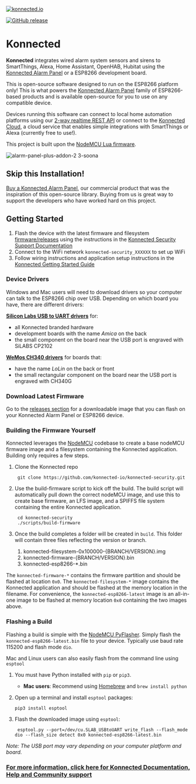 [![konnected.io](https://raw.githubusercontent.com/konnected-io/docs/master/assets/images/logo-black-small.png)](https://konnected.io)

[![GitHub release](https://img.shields.io/github/release/konnected-io/konnected-security.svg?style=flat-square)](https://github.com/konnected-io/konnected-security/releases)

# Konnected

**Konnected** integrates wired alarm system sensors and sirens to SmartThings, Alexa, Home Assistant, OpenHAB, Hubitat
using the [Konnected Alarm Panel](https://konnected.io) or a ESP8266 development board. 

This is open-source software designed to run on the ESP8266 platform only! This is what powers the
[Konnected Alarm Panel](https://konnected.io) family of ESP8266-based products and is available 
open-source for you to use on any compatible device.

Devices running this software can connect to local home automation platforms using our
[2-way realtime REST API](https://help.konnected.io/support/solutions/articles/32000026804-api-overview) or connect to the 
[Konnected Cloud](https://help.konnected.io/support/solutions/articles/32000028756-provision-a-device-in-konnected-cloud),
a cloud service that enables simple integrations with SmartThings or Alexa (currently free to use!).

This project is built upon the [NodeMCU Lua firmware](https://github.com/nodemcu/nodemcu-firmware).

![alarm-panel-plus-addon-2 3-soona](https://user-images.githubusercontent.com/12016/139100157-5e792dbe-fd08-45c1-8637-7dedfc0ae7ef.jpg)

## Skip this Installation!

[Buy a Konnected Alarm Panel](https://konnected.io), our commercial product that was the inspiration of this open-source
 library. Buying from us is great way to support the developers who have worked hard on this project.

## Getting Started

 1. Flash the device with the latest firmware and filesystem [firmware/releases](firmware/releases) using the instructions in the [Konnected Security Support Documentation](https://help.konnected.io/support/solutions/articles/32000023470-flashing-new-konnected-firmware-software)
 1. Connect to the WiFi network `konnected-security_XXXXXX` to set up WiFi
 1. Follow wiring instructions and application setup instructions in the [Konnected Getting Started Guide](https://help.konnected.io/support/solutions/32000015807)

### Device Drivers

Windows and Mac users will need to download drivers so your computer can talk to the ESP8266 chip over USB. Depending
on which board you have, there are different drivers:

**[Silicon Labs USB to UART drivers](https://www.silabs.com/developers/usb-to-uart-bridge-vcp-drivers)** for:
* all Konnected branded hardware
* development boards with the name _Amica_ on the back
* the small component on the board near the USB port is engraved with SiLABS CP2102

**[WeMos CH340 drivers](https://www.wemos.cc/en/latest/ch340_driver.html)** for boards that:
* have the name _LoLin_ on the back or front
* the small rectangular component on the board near the USB port is engraved with CH340G

### Download Latest Firmware

Go to the [releases section](https://github.com/konnected-io/konnected-security/releases/latest) for a downloadable image
that you can flash on your Konnected Alarm Panel or ESP8266 device.

### Building the Firmware Yourself
Konnected leverages the [NodeMCU](https://github.com/nodemcu/nodemcu-firmware) codebase to create a base nodeMCU firmware image and a filesystem containing the Konnected application. Building only requires a few steps.

1. Clone the Konnected repo

        git clone https://github.com/konnected-io/konnected-security.git

1. Use the build-firmware script to kick off the build. The build script will automatically pull down the correct nodeMCU image, and use this to create base firmware, an LFS image, and a SPIFFS file system containing the entire Konnected application.

        cd konnected-security
        ./scripts/build-firmware

1. Once the build completes a folder will be created in `build`. This folder will contain three files reflecting the version or branch.
   1. konnected-filesystem-0x100000-{BRANCH/VERSION}.img
   1. konnected-firmware-{BRANCH/VERSION}.bin
   1. konnected-esp8266-*.bin
   
The `konnected-firmware-*` contains the firmware partition and should be flashed at location `0x0`.
The `konnected-filesystem-*` image contains the Konnected application and should be flashed at the memory location in
the filename.
For convenience, the `konnected-esp8266-latest` image is an all-in-one image to be flashed at memory location `0x0` containing the two images above.


### Flashing a Build
Flashing a build is simple with the [NodeMCU PyFlasher](https://github.com/marcelstoer/nodemcu-pyflasher/releases). Simply flash
the `konnected-esp8266-latest.bin` file to your device. Typically use baud rate 115200 and flash mode `dio`.

Mac and Linux users can also easily flash from the command line using `esptool`

 1. You must have Python installed with `pip` or `pip3`.
    * **Mac users**: Recommend using [Homebrew](https://brew.sh/) and `brew install python`

 1. Open up a terminal and install `esptool` packages:

        pip3 install esptool

 1. Flash the downloaded image using `esptool`:

         esptool.py --port=/dev/cu.SLAB_USBtoUART write_flash --flash_mode dio --flash_size detect 0x0 konnected-esp8266-latest.bin

 *Note: The USB port may vary depending on your computer platform and board.*




### [For more information, click here for Konnected Documentation, Help and Community support](http://help.konnected.io)



